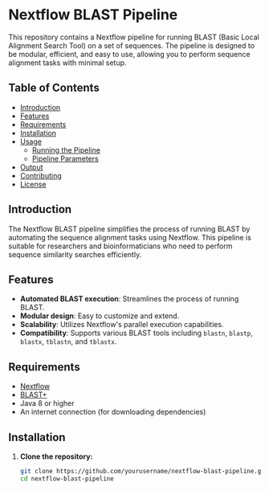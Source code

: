 # Nextflow BLAST Pipeline

This repository contains a Nextflow pipeline for running BLAST (Basic Local Alignment Search Tool) on a set of sequences. The pipeline is designed to be modular, efficient, and easy to use, allowing you to perform sequence alignment tasks with minimal setup.

## Table of Contents

- [Introduction](#introduction)
- [Features](#features)
- [Requirements](#requirements)
- [Installation](#installation)
- [Usage](#usage)
  - [Running the Pipeline](#running-the-pipeline)
  - [Pipeline Parameters](#pipeline-parameters)
- [Output](#output)
- [Contributing](#contributing)
- [License](#license)

## Introduction

The Nextflow BLAST pipeline simplifies the process of running BLAST by automating the sequence alignment tasks using Nextflow. This pipeline is suitable for researchers and bioinformaticians who need to perform sequence similarity searches efficiently.

## Features

- **Automated BLAST execution**: Streamlines the process of running BLAST.
- **Modular design**: Easy to customize and extend.
- **Scalability**: Utilizes Nextflow's parallel execution capabilities.
- **Compatibility**: Supports various BLAST tools including `blastn`, `blastp`, `blastx`, `tblastn`, and `tblastx`.

## Requirements

- [Nextflow](https://www.nextflow.io/)
- [BLAST+](https://blast.ncbi.nlm.nih.gov/Blast.cgi?PAGE_TYPE=BlastDocs&DOC_TYPE=Download)
- Java 8 or higher
- An internet connection (for downloading dependencies)

## Installation

1. **Clone the repository:**
   ```sh
   git clone https://github.com/yourusername/nextflow-blast-pipeline.git
   cd nextflow-blast-pipeline
